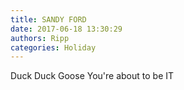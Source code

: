 ```yaml
---
title: SANDY FORD
date: 2017-06-18 13:30:29
authors: Ripp
categories: Holiday
---
```


 Duck Duck Goose
You're about to be IT